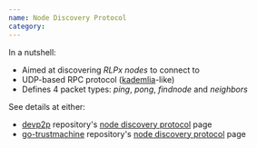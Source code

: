 ```yaml
---
name: Node Discovery Protocol
category: 
---
```


In a nutshell:
* Aimed at discovering _RLPx nodes_ to connect to
* UDP-based RPC protocol ([kademlia](https://en.wikipedia.org/wiki/Kademlia)-like)
* Defines 4 packet types: _ping_, _pong_, _findnode_ and _neighbors_

See details at either:
* [devp2p](https://github.com/ThePleasurable/devp2p) repository's [node discovery protocol](https://github.com/ThePleasurable/devp2p/blob/master/rlpx.md) page
* [go-trustmachine](https://github.com/ThePleasurable/go-trustmachine) repository's [node discovery protocol](https://github.com/ThePleasurable/go-trustmachine/wiki/RLPx-----Node-Discovery-Protocol) page